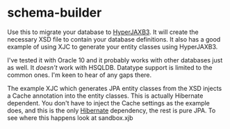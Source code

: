 schema-builder
==============

Use this to migrate your database to [HyperJAXB3](https://hyperjaxb3.dev.java.net/). It will create the necessary XSD file to contain your database definitions. It also has a good example of using XJC to generate your entity classes using HyperJAXB3.

I've tested it with Oracle 10 and it probably works with other databases just as well. It *doesn't* work with HSQLDB. Datatype support is limited to the common ones. I'm keen to hear of any gaps there. 

The example XJC which generates JPA entity classes from the XSD injects a Cache annotation into the entity classes. 
This is actually Hibernate dependent. You don't have to inject the Cache settings as the example does, and this is the only [Hibernate](http://www.hibernate.org/) dependency, the rest is pure JPA. To see where this happens look at sandbox.xjb
